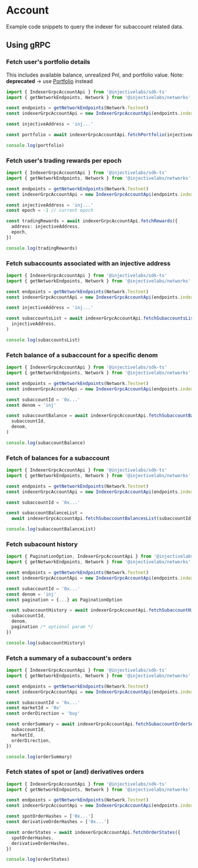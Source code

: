 # Account

Example code snippets to query the indexer for subaccount related data.

## Using gRPC

### Fetch user's portfolio details&#x20;

This includes available balance, unrealized Pnl, and portfolio value. Note: **deprecated** -> use [Portfolio](../query-indexer/portfolio.md#using-grpc) instead

```ts
import { IndexerGrpcAccountApi } from '@injectivelabs/sdk-ts'
import { getNetworkEndpoints, Network } from '@injectivelabs/networks'

const endpoints = getNetworkEndpoints(Network.Testnet)
const indexerGrpcAccountApi = new IndexerGrpcAccountApi(endpoints.indexer)

const injectiveAddress = 'inj...'

const portfolio = await indexerGrpcAccountApi.fetchPortfolio(injectiveAddress)

console.log(portfolio)
```

### Fetch user's trading rewards per epoch

```ts
import { IndexerGrpcAccountApi } from '@injectivelabs/sdk-ts'
import { getNetworkEndpoints, Network } from '@injectivelabs/networks'

const endpoints = getNetworkEndpoints(Network.Testnet)
const indexerGrpcAccountApi = new IndexerGrpcAccountApi(endpoints.indexer)

const injectiveAddress = 'inj...'
const epoch = -1 // current epoch

const tradingRewards = await indexerGrpcAccountApi.fetchRewards({
  address: injectiveAddress,
  epoch,
})

console.log(tradingRewards)
```

### Fetch subaccounts associated with an injective address

```ts
import { IndexerGrpcAccountApi } from '@injectivelabs/sdk-ts'
import { getNetworkEndpoints, Network } from '@injectivelabs/networks'

const endpoints = getNetworkEndpoints(Network.Testnet)
const indexerGrpcAccountApi = new IndexerGrpcAccountApi(endpoints.indexer)

const injectiveAddress = 'inj...'

const subaccountsList = await indexerGrpcAccountApi.fetchSubaccountsList(
  injectiveAddress,
)

console.log(subaccountsList)
```

### Fetch balance of a subaccount for a specific denom

```ts
import { IndexerGrpcAccountApi } from '@injectivelabs/sdk-ts'
import { getNetworkEndpoints, Network } from '@injectivelabs/networks'

const endpoints = getNetworkEndpoints(Network.Testnet)
const indexerGrpcAccountApi = new IndexerGrpcAccountApi(endpoints.indexer)

const subaccountId = '0x...'
const denom = 'inj'

const subaccountBalance = await indexerGrpcAccountApi.fetchSubaccountBalance(
  subaccountId,
  denom,
)

console.log(subaccountBalance)
```

### Fetch of balances for a subaccount

```ts
import { IndexerGrpcAccountApi } from '@injectivelabs/sdk-ts'
import { getNetworkEndpoints, Network } from '@injectivelabs/networks'

const endpoints = getNetworkEndpoints(Network.Testnet)
const indexerGrpcAccountApi = new IndexerGrpcAccountApi(endpoints.indexer)

const subaccountId = '0x...'

const subaccountBalanceList =
  await indexerGrpcAccountApi.fetchSubaccountBalancesList(subaccountId)

console.log(subaccountBalanceList)
```

### Fetch subacount history

```ts
import { PaginationOption, IndexerGrpcAccountApi } from '@injectivelabs/sdk-ts'
import { getNetworkEndpoints, Network } from '@injectivelabs/networks'

const endpoints = getNetworkEndpoints(Network.Testnet)
const indexerGrpcAccountApi = new IndexerGrpcAccountApi(endpoints.indexer)

const subaccountId = '0x...'
const denom = 'inj'
const pagination = {...} as PaginationOption

const subaccountHistory = await indexerGrpcAccountApi.fetchSubaccountHistory({
  subaccountId,
  denom,
  pagination /* optional param */
})

console.log(subaccountHistory)
```

### Fetch a summary of a subaccount's orders

```ts
import { IndexerGrpcAccountApi } from '@injectivelabs/sdk-ts'
import { getNetworkEndpoints, Network } from '@injectivelabs/networks'

const endpoints = getNetworkEndpoints(Network.Testnet)
const indexerGrpcAccountApi = new IndexerGrpcAccountApi(endpoints.indexer)

const subaccountId = '0x...'
const marketId = '0x'
const orderDirection = 'buy'

const orderSummary = await indexerGrpcAccountApi.fetchSubaccountOrderSummary({
  subaccountId,
  marketId,
  orderDirection,
})

console.log(orderSummary)
```

### Fetch states of spot or (and) derivatives orders

```ts
import { IndexerGrpcAccountApi } from '@injectivelabs/sdk-ts'
import { getNetworkEndpoints, Network } from '@injectivelabs/networks'

const endpoints = getNetworkEndpoints(Network.Testnet)
const indexerGrpcAccountApi = new IndexerGrpcAccountApi(endpoints.indexer)

const spotOrderHashes = ['0x...']
const derivativeOrderHashes = ['0x...']

const orderStates = await indexerGrpcAccountApi.fetchOrderStates({
  spotOrderHashes,
  derivativeOrderHashes,
})

console.log(orderStates)
```
